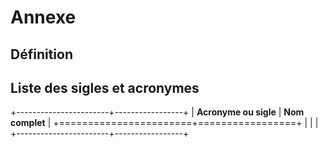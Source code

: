 # Annexe

## Définition

## Liste des sigles et acronymes

+-----------------------+-----------------+
| **Acronyme ou sigle** | **Nom complet** |
+=======================+=================+
|                       |                 |
+-----------------------+-----------------+
